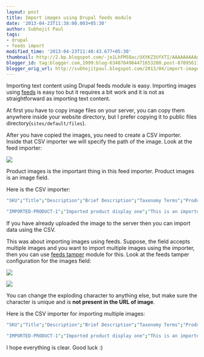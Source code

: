 ```yaml
---
layout: post
title: Import images using Drupal feeds module
date: '2013-04-23T11:38:00.003+05:30'
author: Subhojit Paul
tags:
- drupal
- feeds import
modified_time: '2013-04-23T11:40:43.677+05:30'
thumbnail: http://2.bp.blogspot.com/-jo1LhFM58ac/UXYKZ3UfXTI/AAAAAAAAAg4/w9_dsUH_4tE/s72-c/Selection_001.png
blogger_id: tag:blogger.com,1999:blog-6340784984471653280.post-8709561121829630966
blogger_orig_url: http://subhojitpaul.blogspot.com/2013/04/import-images-using-drupal-feeds-module.html
---
```


Importing text content using Drupal feeds module is easy. Importing images using [feeds](http://drupal.org/project/feeds) is easy too but it requires a bit work and it is not as straightforward as importing text content.

At first you have to copy image files on your server, you can copy them anywhere inside your website directory, but I prefer copying it to public files directory(`sites/default/files`).

After you have copied the images, you need to create a CSV importer. Inside that CSV importer we will specify the path of the image. Look at the feed importer:

[![](http://2.bp.blogspot.com/-jo1LhFM58ac/UXYKZ3UfXTI/AAAAAAAAAg4/w9_dsUH_4tE/s1600/Selection_001.png)](http://2.bp.blogspot.com/-jo1LhFM58ac/UXYKZ3UfXTI/AAAAAAAAAg4/w9_dsUH_4tE/s1600/Selection_001.png)

Product images is the important thing in this feed importer. Product images is an image field.

Here is the CSV importer:

```bash
"SKU";"Title";"Description";"Brief Description";"Taxonomy Terms";"Product Selection";"Product Images"

"IMPORTED-PRODUCT-1";"Imported product display one";"This is an imported product one. This is an imported product one.";"This is an imported product one";"Clothing";"IMPORTED-PRODUCT-1";"http://mysite.local/sites/default/files/_MG_4933-s.jpg"
```

If you have already uploaded the image to the server then you can import data using the CSV.

This was about importing images using feeds. Suppose, the field accepts multiple images and you want to import multiple images using the importer, then you can use [feeds tamper](http://drupal.org/project/feeds_tamper) module for this. Look at the feeds tamper configuration for the images field:

[![](http://1.bp.blogspot.com/-KKRdBkJBVPI/UXYihO1zaCI/AAAAAAAAAhE/RdpZ9nH7wY0/s1600/Selection_002.png)](http://1.bp.blogspot.com/-KKRdBkJBVPI/UXYihO1zaCI/AAAAAAAAAhE/RdpZ9nH7wY0/s1600/Selection_002.png)

[![](http://4.bp.blogspot.com/-2zfghhjXOs4/UXYihVCcO7I/AAAAAAAAAhM/6598d2BCV9U/s1600/Selection_003.png)](http://4.bp.blogspot.com/-2zfghhjXOs4/UXYihVCcO7I/AAAAAAAAAhM/6598d2BCV9U/s1600/Selection_003.png)

You can change the exploding character to anything else, but make sure the character is unique and is **not present in the URL of image**.

Here is the CSV importer for importing multiple images:

```bash
"SKU";"Title";"Description";"Brief Description";"Taxonomy Terms";"Product Selection";"Product Images"

"IMPORTED-PRODUCT-1";"Imported product display one";"This is an imported product one. This is an imported product one.";"This is an imported product one";"Clothing~Jackets";"IMPORTED-PRODUCT-1";"http://mysite.local/sites/default/files/compressed/_MG_4933-s.jpg~http://mysite.local/sites/default/files/compressed/_MG_4934-s.jpg"
```

I hope everything is clear. Good luck :)
